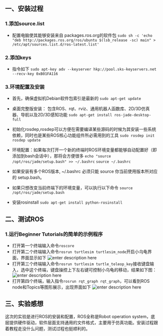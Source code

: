 ## 一、安装过程 
### 1.添加source.list
* 配置电脑使其能够安装来自 packages.ros.org的软件包
`sudo sh -c 'echo "deb http://packages.ros.org/ros/ubuntu $(lsb_release -sc) main" > /etc/apt/sources.list.d/ros-latest.list'`
### 2.添加keys
* 指令如下
`sudo apt-key adv --keyserver hkp://pool.sks-keyservers.net --recv-key 0xB01FA116`
### 3.环境配置及安装
* 首先，确保虚拟机Debian软件包索引是最新的
`sudo apt-get update`
* 桌面完整版安装： 包含ROS、rqt、rviz、通用机器人函数库、2D/3D仿真器、导航以及2D/3D感知功能
`sudo apt-get install ros-jade-desktop-full`
* 初始化rosdep,rosdep可以方便在需要编译某些源码的时候为其安装一些系统依赖，同时也是某些ROS核心功能组件所必需用到的工具
`sudo rosdep init`
 `rosdep update`
* 环境配置：如果每次打开一个新的终端时ROS环境变量都能够自动配置好（即添加到bash会话中），那将会方便很多
`echo "source /opt/ros/jade/setup.bash" >> ~/.bashrc`
 `source ~/.bashrc`
* 如果安装有多个ROS版本, ~/.bashrc 必须只能 source 你当前使用版本所对应的 setup.bash。

* 如果只想改变当前终端下的环境变量，可以执行以下命令
 `source /opt/ros/jade/setup.bash`
* 安装rosinstall
`sudo apt-get install python-rosinstall`

## 二、测试ROS
### 1.运行Beginner Tutorials的简单的示例程序
* 打开第一个终端输入命令`roscore`
* 打开第二个终端输入命令`rosrun turtlesim turtlesim_node`开启小乌龟界面，界面显示如下
![enter description here][1]
* 打开第三个终端输入命令`rosrun turtlesim turtle_teleop_key`接收键盘输入，选中这个终端，键盘操控上下左右键可控制小乌龟的移动，结果如下图：
![enter description here][2]
* 打开第四个终端，输入指令`rosrun rqt_graph rqt_graph`，可以看到ROS node和Topics等图形展示，出现界面如下
![enter description here][3]

## 三、实验感想
这次的实验是进行ROS的安装和配置，ROS全称是Robot operation system，底层提供硬件驱动，软件层面支持通用的文件格式，主要用于仿真功能。安装过程跟着教程走没什么问题，测试过程也挺顺利的。


  [1]: ./images/xiaowugui.PNG "xiaowugui.PNG"
  [2]: ./images/yidong.PNG "yidong.PNG"
  [3]: ./images/tubiao.PNG "tubiao.PNG"